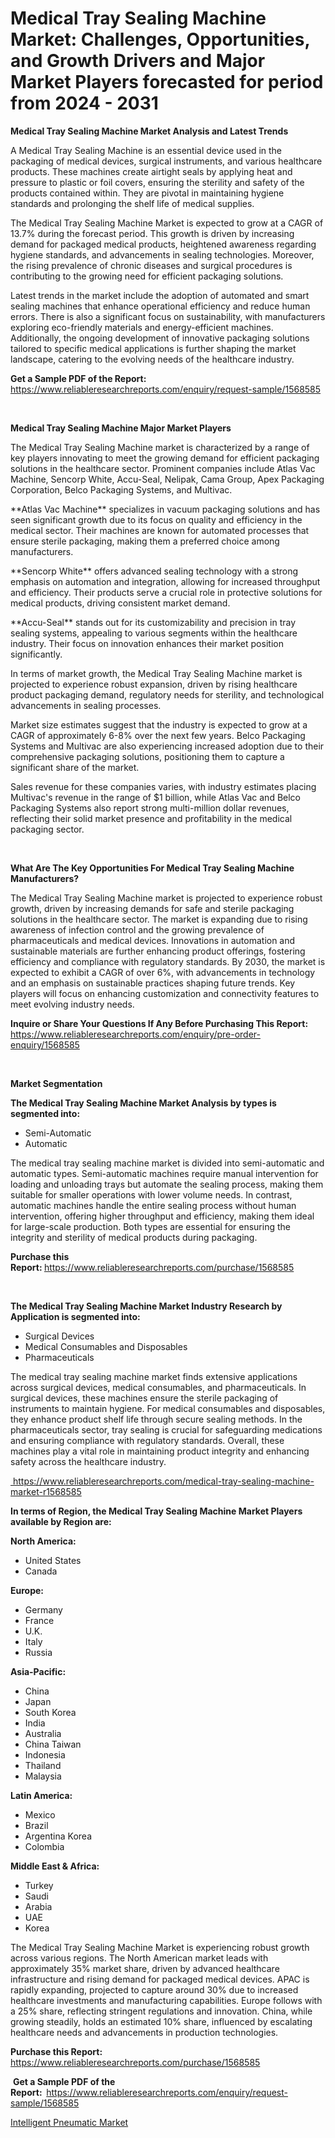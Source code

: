 <p><h1>Medical Tray Sealing Machine Market: Challenges, Opportunities, and Growth Drivers and Major Market Players forecasted for period from 2024 - 2031</h1></p><p><strong>Medical Tray Sealing Machine Market Analysis and Latest Trends</strong></p>
<p><p>A Medical Tray Sealing Machine is an essential device used in the packaging of medical devices, surgical instruments, and various healthcare products. These machines create airtight seals by applying heat and pressure to plastic or foil covers, ensuring the sterility and safety of the products contained within. They are pivotal in maintaining hygiene standards and prolonging the shelf life of medical supplies.</p><p>The Medical Tray Sealing Machine Market is expected to grow at a CAGR of 13.7% during the forecast period. This growth is driven by increasing demand for packaged medical products, heightened awareness regarding hygiene standards, and advancements in sealing technologies. Moreover, the rising prevalence of chronic diseases and surgical procedures is contributing to the growing need for efficient packaging solutions.</p><p>Latest trends in the market include the adoption of automated and smart sealing machines that enhance operational efficiency and reduce human errors. There is also a significant focus on sustainability, with manufacturers exploring eco-friendly materials and energy-efficient machines. Additionally, the ongoing development of innovative packaging solutions tailored to specific medical applications is further shaping the market landscape, catering to the evolving needs of the healthcare industry.</p></p>
<p><strong>Get a Sample PDF of the Report:&nbsp;</strong> <a href="https://www.reliableresearchreports.com/enquiry/request-sample/1568585?utm_campaign=83&utm_medium=2&utm_source=Github&utm_content=ia&utm_term=28122024&utm_id=medical-tray-sealing-machine">https://www.reliableresearchreports.com/enquiry/request-sample/1568585</a></p>
<p>&nbsp;</p>
<p><strong>Medical Tray Sealing Machine Major Market Players</strong></p>
<p><p>The Medical Tray Sealing Machine market is characterized by a range of key players innovating to meet the growing demand for efficient packaging solutions in the healthcare sector. Prominent companies include Atlas Vac Machine, Sencorp White, Accu-Seal, Nelipak, Cama Group, Apex Packaging Corporation, Belco Packaging Systems, and Multivac.</p><p>**Atlas Vac Machine** specializes in vacuum packaging solutions and has seen significant growth due to its focus on quality and efficiency in the medical sector. Their machines are known for automated processes that ensure sterile packaging, making them a preferred choice among manufacturers.</p><p>**Sencorp White** offers advanced sealing technology with a strong emphasis on automation and integration, allowing for increased throughput and efficiency. Their products serve a crucial role in protective solutions for medical products, driving consistent market demand. </p><p>**Accu-Seal** stands out for its customizability and precision in tray sealing systems, appealing to various segments within the healthcare industry. Their focus on innovation enhances their market position significantly.</p><p>In terms of market growth, the Medical Tray Sealing Machine market is projected to experience robust expansion, driven by rising healthcare product packaging demand, regulatory needs for sterility, and technological advancements in sealing processes. </p><p>Market size estimates suggest that the industry is expected to grow at a CAGR of approximately 6-8% over the next few years. Belco Packaging Systems and Multivac are also experiencing increased adoption due to their comprehensive packaging solutions, positioning them to capture a significant share of the market.</p><p>Sales revenue for these companies varies, with industry estimates placing Multivac's revenue in the range of $1 billion, while Atlas Vac and Belco Packaging Systems also report strong multi-million dollar revenues, reflecting their solid market presence and profitability in the medical packaging sector.</p></p>
<p>&nbsp;</p>
<p><strong>What Are The Key Opportunities For Medical Tray Sealing Machine Manufacturers?</strong></p>
<p><p>The Medical Tray Sealing Machine market is projected to experience robust growth, driven by increasing demands for safe and sterile packaging solutions in the healthcare sector. The market is expanding due to rising awareness of infection control and the growing prevalence of pharmaceuticals and medical devices. Innovations in automation and sustainable materials are further enhancing product offerings, fostering efficiency and compliance with regulatory standards. By 2030, the market is expected to exhibit a CAGR of over 6%, with advancements in technology and an emphasis on sustainable practices shaping future trends. Key players will focus on enhancing customization and connectivity features to meet evolving industry needs.</p></p>
<p><strong>Inquire or Share Your Questions If Any Before Purchasing This Report:</strong> <a href="https://www.reliableresearchreports.com/enquiry/pre-order-enquiry/1568585?utm_campaign=83&utm_medium=2&utm_source=Github&utm_content=ia&utm_term=28122024&utm_id=medical-tray-sealing-machine">https://www.reliableresearchreports.com/enquiry/pre-order-enquiry/1568585</a></p>
<p>&nbsp;</p>
<p><strong>Market Segmentation</strong></p>
<p><strong>The Medical Tray Sealing Machine Market Analysis by types is segmented into:</strong></p>
<p><ul><li>Semi-Automatic</li><li>Automatic</li></ul></p>
<p><p>The medical tray sealing machine market is divided into semi-automatic and automatic types. Semi-automatic machines require manual intervention for loading and unloading trays but automate the sealing process, making them suitable for smaller operations with lower volume needs. In contrast, automatic machines handle the entire sealing process without human intervention, offering higher throughput and efficiency, making them ideal for large-scale production. Both types are essential for ensuring the integrity and sterility of medical products during packaging.</p></p>
<p><strong>Purchase this Report:&nbsp;</strong><a href="https://www.reliableresearchreports.com/purchase/1568585?utm_campaign=83&utm_medium=2&utm_source=Github&utm_content=ia&utm_term=28122024&utm_id=medical-tray-sealing-machine">https://www.reliableresearchreports.com/purchase/1568585</a></p>
<p>&nbsp;</p>
<p><strong>The Medical Tray Sealing Machine Market Industry Research by Application is segmented into:</strong></p>
<p><ul><li>Surgical Devices</li><li>Medical Consumables and Disposables</li><li>Pharmaceuticals</li></ul></p>
<p><p>The medical tray sealing machine market finds extensive applications across surgical devices, medical consumables, and pharmaceuticals. In surgical devices, these machines ensure the sterile packaging of instruments to maintain hygiene. For medical consumables and disposables, they enhance product shelf life through secure sealing methods. In the pharmaceuticals sector, tray sealing is crucial for safeguarding medications and ensuring compliance with regulatory standards. Overall, these machines play a vital role in maintaining product integrity and enhancing safety across the healthcare industry.</p></p>
<p><a href="https://www.reliableresearchreports.com/medical-tray-sealing-machine-market-r1568585?utm_campaign=83&utm_medium=2&utm_source=Github&utm_content=ia&utm_term=28122024&utm_id=medical-tray-sealing-machine">&nbsp;https://www.reliableresearchreports.com/medical-tray-sealing-machine-market-r1568585</a></p>
<p><strong>In terms of Region, the Medical Tray Sealing Machine Market Players available by Region are:</strong></p>
<p>
    <p> <strong> North America: </strong>
        <ul>
            <li>United States</li>
            <li>Canada</li>
        </ul>
        </p> 
    <p> <strong> Europe: </strong>
        <ul>
            <li>Germany</li>
            <li>France</li>
            <li>U.K.</li>
            <li>Italy</li>
            <li>Russia</li>
        </ul>
        </p> 
    <p> <strong> Asia-Pacific: </strong>
        <ul>
            <li>China</li>
            <li>Japan</li>
            <li>South Korea</li>
            <li>India</li>
            <li>Australia</li>
            <li>China Taiwan</li>
            <li>Indonesia</li>
            <li>Thailand</li>
            <li>Malaysia</li>
        </ul>
        </p> 
    <p> <strong> Latin America: </strong>
        <ul>
            <li>Mexico</li>
            <li>Brazil</li>
            <li>Argentina Korea</li>
            <li>Colombia</li>
        </ul>
        </p> 
    <p> <strong> Middle East & Africa: </strong>
        <ul>
            <li>Turkey</li>
            <li>Saudi</li>
            <li>Arabia</li>
            <li>UAE</li>
            <li>Korea</li>
        </ul>
    </p>
    </p>
<p><p>The Medical Tray Sealing Machine Market is experiencing robust growth across various regions. The North American market leads with approximately 35% market share, driven by advanced healthcare infrastructure and rising demand for packaged medical devices. APAC is rapidly expanding, projected to capture around 30% due to increased healthcare investments and manufacturing capabilities. Europe follows with a 25% share, reflecting stringent regulations and innovation. China, while growing steadily, holds an estimated 10% share, influenced by escalating healthcare needs and advancements in production technologies.</p></p>
<p><strong>Purchase this Report: </strong><a href="https://www.reliableresearchreports.com/purchase/1568585?utm_campaign=83&utm_medium=2&utm_source=Github&utm_content=ia&utm_term=28122024&utm_id=medical-tray-sealing-machine">https://www.reliableresearchreports.com/purchase/1568585</a></p>
<p>&nbsp;<strong>Get a Sample PDF of the Report:&nbsp;&nbsp;</strong><a href="https://www.reliableresearchreports.com/enquiry/request-sample/1568585?utm_campaign=83&utm_medium=2&utm_source=Github&utm_content=ia&utm_term=28122024&utm_id=medical-tray-sealing-machine">https://www.reliableresearchreports.com/enquiry/request-sample/1568585</a></p>
<p><strong></strong></p>
<p><p><a href="https://github.com/mharielmesa/Market-Research-Report-List-5/blob/main/intelligent-pneumatic-market.md?utm_campaign=83&utm_medium=2&utm_source=Github&utm_content=ia&utm_term=28122024&utm_id=medical-tray-sealing-machine">Intelligent Pneumatic Market</a></p></p>